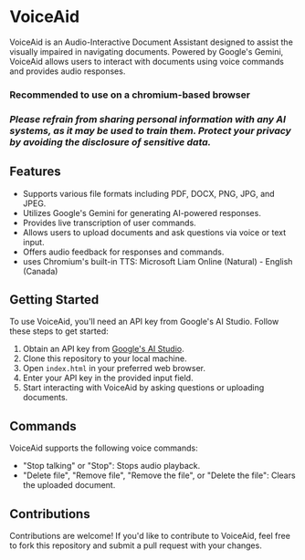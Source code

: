 # VoiceAid

VoiceAid is an Audio-Interactive Document Assistant designed to assist the visually impaired in navigating documents. Powered by Google's Gemini, VoiceAid allows users to interact with documents using voice commands and provides audio responses.
### Recommended to use on a chromium-based browser
### *Please refrain from sharing personal information with any AI systems, as it may be used to train them. Protect your privacy by avoiding the disclosure of sensitive data.*
## Features

- Supports various file formats including PDF, DOCX, PNG, JPG, and JPEG.
- Utilizes Google's Gemini for generating AI-powered responses.
- Provides live transcription of user commands.
- Allows users to upload documents and ask questions via voice or text input.
- Offers audio feedback for responses and commands.
- uses Chromium's built-in TTS: Microsoft Liam Online (Natural) - English (Canada)
## Getting Started

To use VoiceAid, you'll need an API key from Google's AI Studio. Follow these steps to get started:

1. Obtain an API key from [Google's AI Studio](https://aistudio.google.com/app/apikey).
2. Clone this repository to your local machine.
3. Open `index.html` in your preferred web browser.
4. Enter your API key in the provided input field.
5. Start interacting with VoiceAid by asking questions or uploading documents.

## Commands

VoiceAid supports the following voice commands:

- "Stop talking" or "Stop": Stops audio playback.
- "Delete file", "Remove file", "Remove the file", or "Delete the file": Clears the uploaded document.

## Contributions

Contributions are welcome! If you'd like to contribute to VoiceAid, feel free to fork this repository and submit a pull request with your changes.



